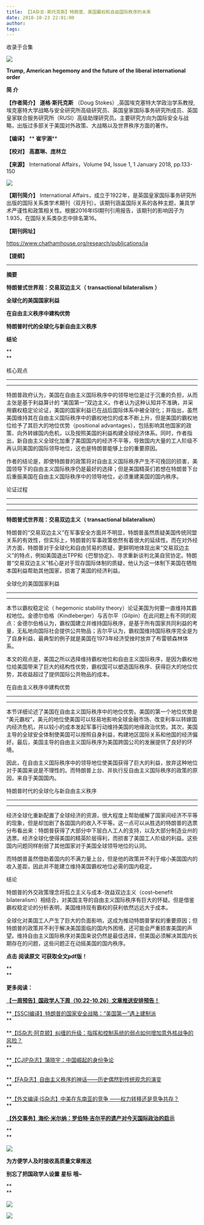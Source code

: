 ```yaml
---
title: 【IA杂志·斯托克斯】特朗普、美国霸权和自由国际秩序的未来
date: 2018-10-23 22:01:00
author: 
tags: 
---
```



收录于合集

![](/images/3575/2.gif)

**Trump, American hegemony and the future of the liberal international order**

  

 **简 介**

 **【作者简介】** **道格·斯托克斯** （Doug Stokes）,英国埃克塞特大学政治学系教授,
埃克塞特大学战略与安全研究所高级研究员、英国皇家国际事务研究所成员、英国皇家联合服务研究所（RUSI）高级助理研究员。主要研究方向为国际安全与战略，出版过多部关于美国对外政策、大战略以及世界秩序方面的著作。  

 **【编译】** ** **崔宇涵****

 **【校对】** **高嘉琳、庞林立**

 **【来源】** International Affairs，Volume 94, Issue 1, 1 January 2018, pp.133-150

![](/images/3575/3.png)

  

 **【期刊简介】** International
Affairs，成立于1922年，是英国皇家国际事务研究所出版的国际关系类学术期刊（双月刊）。该期刊涵盖国际关系的各种主题，兼具学术严谨性和政策相关性。根据2016年ISI期刊引用报告，该期刊的影响因子为1.935，在国际关系类杂志中排名第16。  

 **【期刊网址】**

https://www.chathamhouse.org/research/publications/ia

 **【提纲】**

 ****

 **摘要**

 **特朗普式世界观：交易双边主义（** **transactional bilateralism** **）**

 **全球化的美国国家利益**

 **在自由主义秩序中建构优势**

 **特朗普时代的全球化与新自由主义秩序**

 **结论**

 **  
**

核心观点

 ** **  
****  

  

特朗普政府认为，美国在自由主义国际秩序中的领导地位是过于沉重的负担，从而主张是基于利益算计的
“美国第一”双边主义。作者认为这种认知并不准确，并采用霸权稳定论论证，美国的国家利益已在战后国际体系中被全球化；并指出，虽然美国维持其在自由主义国际秩序中的霸权地位的成本不断上升，但是美国的霸权地位给予了其巨大的地位优势（positional
advantages），包括影响其他国家的政策、向外转嫁国内危机，以及按照美国的利益构建全球经济体系。同时，作者指出，新自由主义全球化加重了美国国内的经济不平等，导致国内大量的工人阶级不再认同美国的国际领导地位，这也是特朗普能够上台的重要原因。

作者的结论是，即使特朗普的政策将对自由主义国际秩序产生不可挽回的损害，美国领导下的自由主义国际秩序仍是最好的选择；但是美国精英们若想在特朗普下台后重振美国在自由主义国际秩序中的领导地位，必须重建美国的国内秩序。

论证过程

 ** **  
****

 ****

**特朗普式世界观：交易双边主义（ transactional bilateralism）**

特朗普的“交易双边主义”在军事安全方面并不明显，特朗普虽然质疑美国传统同盟关系的有效性，但实际上，特朗普的军事政策依然有着很大的延续性。而在对外经济方面，特朗普对于全球化和自由贸易的质疑，更鲜明地体现出来“交易双边主义”的特点，例如美国退出TPP和《巴黎协定》、寻求重新谈判北美自贸协定。特朗普“交易双边主义”核心是对于现存国际体制的质疑，他认为这一体制下美国在牺牲本国利益帮助其他国家，损害了美国的经济利益。

全球化的美国国家利益

 ** **  
****  

  

本节以霸权稳定论（ hegemonic stability
theory）论证美国为何要一直维持其霸权地位。金德尔伯格（Kindleberger）与吉尔平（Gilpin）在此问题上有不同的观点：金德尔伯格认为，霸权国建立并维持国际秩序，是基于所有国家共同利益的考量，无私地向国际社会提供公共物品；吉尔平认为，霸权国维持国际秩序完全是为了自身利益，最典型的例子就是美国在1973年经济受挫时放弃了布雷顿森林体系。

本文的观点是，美国之所以选择维持霸权地位和自由主义国际秩序，是因为霸权地位给美国带来了巨大的结构性优势，霸权国可以塑造国际秩序、获得巨大的地位优势，其收益超过了提供国际公共物品的成本。

  

在自由主义秩序中建构优势

 ** **  
****  

  

本节详细论述了美国在自由主义国际秩序中的地位优势。美国的第一个地位优势是
“美元霸权”，美元的地位使美国可以轻易地影响全球金融市场、改变利率以转嫁国内经济危机，并以较小的成本发起军事行动维持美国的地缘政治优势。其次，美国主导的全球安全体制使美国可以按照自身利益，构建地区国际关系和他国的经济偏好。最后，美国主导的自由主义国际秩序为美国跨国公司的发展提供了良好的环境。

因此，在自由主义国际秩序中的领导地位使美国获得了巨大的利益，放弃这种地位对于美国来说是不理性的。而特朗普上台、并执行反自由主义国际秩序的政策的原因，来自于美国国内。

特朗普时代的全球化与新自由主义秩序

 ** **  
****  

经济全球化重新配置了全球经济的资源，很大程度上帮助缓解了国家间经济不平等的现象，但是却加剧了各国国内的收入不平等。这一点可以从胜选的特朗普的选票分布看出来：特朗普获得了大部分中下层白人工人的支持，以及大部分制造业州的选票。经济全球化使得美国的精英阶层得利，而损害了美国工人阶级的利益。这些国内问题同样削弱了其他国家对于美国全球领导地位的认同。

而特朗普虽然借助着国内的不满力量上台，但是他的政策并不利于缩小美国国内的收入差距，因此并不能建立维持美国霸权地位必需的国内稳定。

结论

  
  

  

特朗普的外交政策理念将孤立主义与成本-效益双边主义（cost–benefit
bilateralism）相结合，对美国主导的自由主义国际秩序有巨大的怀疑。但是借鉴霸权稳定论的分析表明，美国维持现有霸权的获利依然远远大于成本。

全球化对美国工人产生了巨大的负面影响，这成为推动特朗普掌权的重要原因；但特朗普的政策并不利于解决美国面临的国内外困境，还可能会严重损害美国的声望。维持自由主义国际秩序对美国来说仍然是最佳选择，但美国必须解决其国内长期存在的问题，这些问题正在动摇美国的国内秩序。  

  

 **点击** **阅读原文** **可获取全文pdf版！**

 **  
**

 **更多阅读：**

[
**【一周预告】国政学人下周（10.22-10.26）文章推送安排预告！**](http://mp.weixin.qq.com/s?__biz=MzI3MTYzMzE5Mw==&mid=2247487563&idx=1&sn=45bb97842fe6e40165671609c39c0a26&chksm=eb3f8e0ddc48071b542c29cfb283036a9e96e6430b8db646612ad27ffcc23cc232b2a3f1aaa9&scene=21#wechat_redirect)  

**[【SSCI编译】特朗普的国家安全战略：“美国第一”遇上建制派](http://mp.weixin.qq.com/s?__biz=MzI3MTYzMzE5Mw==&mid=2247487546&idx=1&sn=fe3b7b82a3cedee5a350392df85f571f&chksm=eb3f8e7cdc48076a3dd20b466674ecb9d14dcefe7edbb94dd3d6f5c7450afe6c69f535b791aa&scene=21#wechat_redirect)  
**

**[【IS杂志·阿克顿】纠缠的升级：指挥和控制系统的弱点如何增加意外核战争的风险？](http://mp.weixin.qq.com/s?__biz=MzI3MTYzMzE5Mw==&mid=2247487535&idx=1&sn=42aeb1c11191dc6697bedc8777eaac3e&chksm=eb3f8e69dc48077f4cf7e055083fd5b1216ceda659c62065b1f0b3e8db9fe78a55289b71e6db&scene=21#wechat_redirect)  
**

**[【CJIP杂志】蒲晓宇：中国崛起的身份争论](http://mp.weixin.qq.com/s?__biz=MzI3MTYzMzE5Mw==&mid=2247487526&idx=1&sn=29eda9e112a0cb1accc82e338fbed529&chksm=eb3f8e60dc48077624082ddc251caff7bedd7b7819c0686fd41d68e1f33e65723a5cee69a303&scene=21#wechat_redirect)  
**

**[【FA杂志】自由主义秩序的神话——历史偶然到传统观念的演变](http://mp.weixin.qq.com/s?__biz=MzI3MTYzMzE5Mw==&mid=2247487509&idx=1&sn=89b8a1d66ff6a41a7523029e730906ef&chksm=eb3f8e53dc48074552d435206baf065dd8e1543ce80cc525536d07ee0de355541ca27cc6d58a&scene=21#wechat_redirect)  
**

 **[【外文编译·IS杂志】中美在东南亚的竞争
——权力转移还是竞争共存？](http://mp.weixin.qq.com/s?__biz=MzI3MTYzMzE5Mw==&mid=2247487392&idx=1&sn=a30767c7cc81b0ce4416aefd79d33547&chksm=eb3f91e6dc4818f0c863468d53524b208714144e411b0ada3be2b9745946d0eb4153fe641a16&scene=21#wechat_redirect)  
**

**[【外交事务】海伦·米尔纳：罗伯特·吉尔平的遗产对今天国际政治的启示](http://mp.weixin.qq.com/s?__biz=MzI3MTYzMzE5Mw==&mid=2247487263&idx=1&sn=359ace91dd4698f6a655185f316cbff3&chksm=eb3f9159dc48184fd2707b098718e603e6e05caba44fcaefd4cebe3ddd7690c593e70f2af840&scene=21#wechat_redirect)**

 **  
**

![](/images/3575/4.jpeg)

  

 **为方便学人及时接收高质量文章推送**

 **别忘了把国政学人设置** **星标** **哦~**

 **  
**

![](/images/3575/5.gif)

![](/images/3575/6.gif)  


